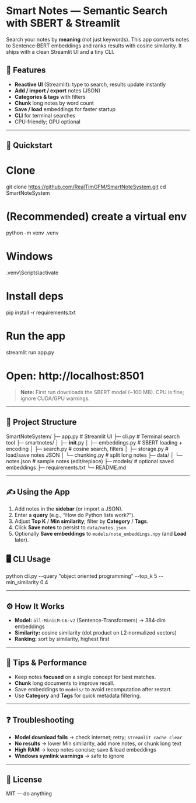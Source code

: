 # Smart Notes — Semantic Search with SBERT & Streamlit

Search your notes by **meaning** (not just keywords). This app converts notes to Sentence‑BERT embeddings and ranks results with cosine similarity. It ships with a clean Streamlit UI and a tiny CLI.

## 🌟 Features
- **Reactive UI** (Streamlit): type to search, results update instantly  
- **Add / import / export** notes (JSON)  
- **Categories & tags** with filters  
- **Chunk** long notes by word count  
- **Save / load** embeddings for faster startup  
- **CLI** for terminal searches  
- CPU‑friendly; GPU optional

---

## 🚀 Quickstart
# Clone
git clone https://github.com/RealTimGFM/SmartNoteSystem.git
cd SmartNoteSystem

# (Recommended) create a virtual env
python -m venv .venv

# Windows
.venv\Scripts\activate

# Install deps
pip install -r requirements.txt

# Run the app
streamlit run app.py
# Open: http://localhost:8501

> **Note:** First run downloads the SBERT model (~100 MB). CPU is fine; ignore CUDA/GPU warnings.

---

## 🧭 Project Structure

SmartNoteSystem/
├─ app.py                     # Streamlit UI
├─ cli.py                     # Terminal search tool
├─ smartnotes/
│  ├─ __init__.py
│  ├─ embeddings.py           # SBERT loading + encoding
│  ├─ search.py               # cosine search, filters
│  ├─ storage.py              # load/save notes JSON
│  └─ chunking.py             # split long notes
├─ data/
│  └─ notes.json              # sample notes (edit/replace)
├─ models/                    # optional saved embeddings
├─ requirements.txt
└─ README.md

---

## ✍️ Using the App

1. Add notes in the **sidebar** (or import a JSON).  
2. Enter a **query** (e.g., “How do Python lists work?”).  
3. Adjust **Top K** / **Min similarity**; filter by **Category** / **Tags**.  
4. Click **Save notes** to persist to `data/notes.json`.  
5. Optionally **Save embeddings** to `models/note_embeddings.npy` (and **Load** later).


## 🖥️ CLI Usage
python cli.py --query "object oriented programming" --top_k 5 --min_similarity 0.4

---

## ⚙️ How It Works

- **Model:** `all-MiniLM-L6-v2` (Sentence-Transformers) → 384‑dim embeddings  
- **Similarity:** cosine similarity (dot product on L2‑normalized vectors)  
- **Ranking:** sort by similarity, highest first

---

## 🧩 Tips & Performance

- Keep notes **focused** on a single concept for best matches.  
- **Chunk** long documents to improve recall.  
- Save embeddings to `models/` to avoid recomputation after restart.  
- Use **Category** and **Tags** for quick metadata filtering.

---

## ❓ Troubleshooting

- **Model download fails** → check internet; retry; `streamlit cache clear`  
- **No results** → lower Min similarity, add more notes, or chunk long text  
- **High RAM** → keep notes concise; save & load embeddings  
- **Windows symlink warnings** → safe to ignore

---

## 📜 License
MIT — do anything
